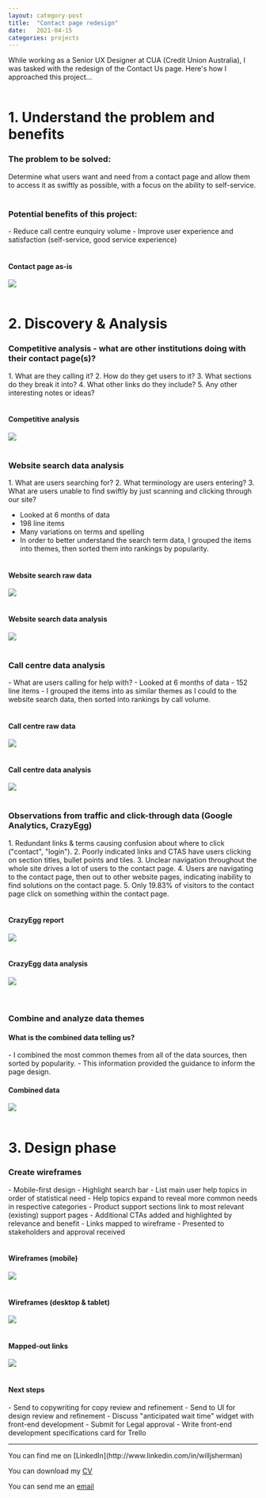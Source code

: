 ```yaml
---
layout: category-post
title:  "Contact page redesign"
date:   2021-04-15
categories: projects
---
```

While working as a Senior UX Designer at CUA (Credit Union Australia), I was tasked with the redesign of the Contact Us page. Here's how I approached this project...<br><br>

<h1>1. Understand the problem and benefits</h1>

<h3>The problem to be solved:</h3>
Determine what users want and need from a contact page and allow them to access it as swiftly as possible, with a focus on the ability to self-service.
<br><br>
<h3>Potential benefits of this project:</h3>
- Reduce call centre eunquiry volume
- Improve user experience and satisfaction (self-service, good service experience)
<br><br>
<h4>Contact page as-is</h4>
<img src="/images/portfolio/CUA_contact/contact.png"><br><br>



<h1>2. Discovery & Analysis</h1>

<h3>Competitive analysis - what are other institutions doing with their contact page(s)?</h3>
1. What are they calling it?
2. How do they get users to it?
3. What sections do they break it into?
4. What other links do they include?
5. Any other interesting notes or ideas?
<br><br>
<h4>Competitive analysis</h4>
<img src="/images/portfolio/CUA_contact/comp.png"><br><br>


<h3>Website search data analysis</h3>
1. What are users searching for?
2. What terminology are users entering?
3. What are users unable to find swiftly by just scanning and clicking through our site?<br>

- Looked at 6 months of data
- 198 line items
- Many variations on terms and spelling
- In order to better understand the search term data, I grouped the items into themes, then sorted them into rankings by popularity.
<br><br>
<h4>Website search raw data</h4>
<img src="/images/portfolio/CUA_contact/search.png"><br><br>


<h4>Website search data analysis</h4>
<img src="/images/portfolio/CUA_contact/search_analysis.png"><br><br>


<h3>Call centre data analysis</h3>
- What are users calling for help with?
- Looked at 6 months of data
- 152 line items
- I grouped the items into as similar themes as I could to the website search data, then sorted into rankings by call volume.
<br><br>
<h4>Call centre raw data</h4>
<img src="/images/portfolio/CUA_contact/calls.png"><br><br>

<h4>Call centre data analysis</h4>
<img src="/images/portfolio/CUA_contact/calls_analysis.png"><br><br>



<h3>Observations from traffic and click-through data (Google Analytics, CrazyEgg)</h3>
1. Redundant links & terms causing confusion about where to click ("contact", "login").
2. Poorly indicated links and CTAS have users clicking on section titles, bullet points and tiles.
3. Unclear navigation throughout the whole site drives a lot of users to the contact page.
4. Users are navigating to the contact page, then out to other website pages, indicating inability to find solutions on the contact page.
5. Only 19.83% of visitors to the contact page click on something within the contact page.<br><br>

<h4>CrazyEgg report</h4>
<img src="/images/portfolio/CUA_contact/crazyegg.png"><br><br>

<h4>CrazyEgg data analysis</h4>
<img src="/images/portfolio/CUA_contact/crazyegg_analysis.png"><br><br>
<br>


<h3>Combine and analyze data themes</h3>

<h4>What is the combined data telling us?</h4>
- I combined the most common themes from all of the data sources, then sorted by popularity.
- This information provided the guidance to inform the page design.

<h4>Combined data</h4>
<img src="/images/portfolio/CUA_contact/combined.png"><br><br>


<h1>3. Design phase</h1>

<h3>Create wireframes</h3>
- Mobile-first design
- Highlight search bar
- List main user help topics in order of statistical need
- Help topics expand to reveal more common needs in respective categories
- Product support sections link to most relevant (existing) support pages
- Additional CTAs added and highlighted by relevance and benefit
- Links mapped to wireframe
- Presented to stakeholders and approval received
<br><br>
<h4>Wireframes (mobile)</h4>
<img src="/images/portfolio/CUA_contact/wireframe_mobile.png"><br><br>

<h4>Wireframes (desktop & tablet)</h4>
<img src="/images/portfolio/CUA_contact/wireframe_desktop_tablet.png"><br><br>

<h4>Mapped-out links</h4>
<img src="/images/portfolio/CUA_contact/linkmap.png"><br><br>

<h4>Next steps</h4>
- Send to copywriting for copy review and refinement
- Send to UI for design review and refinement
- Discuss "anticipated wait time" widget with front-end development
- Submit for Legal approval
- Write front-end development specifications card for Trello


<br>
<hr>
You can find me on [LinkedIn](http://www.linkedin.com/in/willjsherman)

You can download my [CV](../Will_Sherman_resume.pdf)

You can send me an [email](mailto:Will@willjsherman.com)
